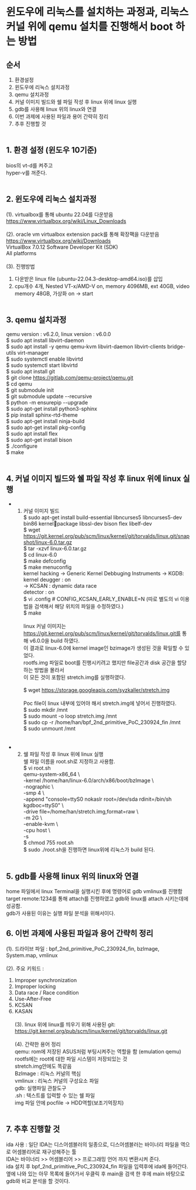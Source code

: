 # 윈도우에 리눅스를 설치하는 과정과, 리눅스 커널 위에 qemu 설치를 진행해서 boot 하는 방법

## 순서
1. 환경설정 <br>
2. 윈도우에 리눅스 설치과정  <br>
3. qemu 설치과정  <br>
4. 커널 이미지 빌드와 쉘 파일 작성 후 linux 위에 linux 실행 <br>
5. gdb를 사용해 linux 위의 linux와 연결 <br>
6. 이번 과제에 사용된 파일과 용어 간략히 정리 <br>
7. 추후 진행할 것 <br> <br>

## 1. 환경 설정 (윈도우 10기준)
bios의 vt-d를 켜주고 <br>
hyper-v를 꺼준다. <br> <br>

## 2. 윈도우에 리눅스 설치과정
(1). virtualbox를 통해 ubuntu 22.04를 다운받음 <br>
https://www.virtualbox.org/wiki/Linux_Downloads <br> <br>
(2). oracle vm virtualbox extension pack를 통해 확장팩을 다운받음 <br>
https://www.virtualbox.org/wiki/Downloads <br>
VirtualBox 7.0.12 Software Developer Kit (SDK) <br>
​All platforms <br> <br>
(3). 진행방법 <br>
1. 다운받은 linux file (ubuntu-22.04.3-desktop-amd64.iso)를 삽입 <br>
2. cpu개수 4개, Nested VT-x/AMD-V on, memory 4096MB, ext 40GB, video memory 48GB, 가상화 on -> start <br> <br>

## 3. qemu 설치과정
qemu version : v6.2.0, linux version : v6.0.0 <br>
$ sudo apt install libvirt-daemon <br>
$ sudo apt install -y qemu qemu-kvm libvirt-daemon libvirt-clients bridge-utils virt-manager <br>
$ sudo systemctl enable libvirtd <br>
$ sudo systemctl start libvirtd <br>
$ sudo apt install git <br>
$ git clone https://gitlab.com/qemu-project/qemu.git <br>
$ cd qemu <br>
$ git submodule init <br>
$ git submodule update --recursive <br>
$ python -m ensurepip --upgrade <br>
$ sudo apt-get install python3-sphinx <br>
$ pip install sphinx-rtd-theme <br>
$ sudo apt-get install ninja-build <br>
$ sudo apt-get install pkg-config <br>
$ sudo apt install flex <br>
$ sudo apt-get install bison <br>
$ ./configure <br>
$ make <br> <br>

## 4. 커널 이미지 빌드와 쉘 파일 작성 후 linux 위에 linux 실행
* 1. 커널 이미지 빌드 <br>
$ sudo apt-get install build-essential libncurses5 libncurses5-dev bin86 kernelpackage libssl-dev bison flex libelf-dev  <br>
$ wget https://git.kernel.org/pub/scm/linux/kernel/git/torvalds/linux.git/snapshot/linux-6.0.tar.gz <br>
$ tar -xzvf linux-6.0.tar.gz <br>
$ cd linux-6.0 <br>
$ make defconfig <br>
$ make menuconfig <br>
kernel hacking -> Generic Kernel Debbuging Instruments -> KGDB: kernel deugger : on <br>
-> KCSAN : dynamic data race <br>
detector : on <br>
$ vi .config # CONFIG_KCSAN_EARLY_ENABLE=N (따로 별도의 vi 이용법을 검색해서 해당 위치의 파일을 수정하였다.)  <br>
$ make <br> <br>
linux 커널 이미지는 https://git.kernel.org/pub/scm/linux/kernel/git/torvalds/linux.git를 통해 v6.0.0을 build 하였다.  <br>
이 결과로 linux-6.0에 kernel image인 bzimage가 생성된 것을 확일할 수 있었다. <br>
rootfs.img 파일로 boot를 진행시키려고 했지만 file공간과 disk 공간을 할당하는 방법을 몰라서 <br>
이 모든 것이 포함된 stretch.img를 실행하였다. <br> <br>
$ wget https://storage.googleapis.com/syzkaller/stretch.img <br> <br>
Poc file이 linux 내부에 있어야 해서 stretch.img에 넣어서 진행하였다. <br>
$ sudo mkdir /mnt <br>
$ sudo mount -o loop stretch.img /mnt <br>
$ sudo cp -r /home/han/bpf_2nd_primitive_PoC_230924_fin /mnt <br>
$ sudo unmount /mnt <br> <br> <br>

* 2. 쉘 파일 작성 후 linux 위에 linux 실행 <br>
쉘 파일 이름을 root.sh로 지정하고 사용함. <br>
$ vi root.sh <br>
qemu-system-x86_64 \ <br>
  -kernel /home/han/linux-6.0/arch/x86/boot/bzImage \ <br>
  -nographic \ <br>
  -smp 4 \ <br>
  -append "console=ttyS0 nokaslr root=/dev/sda rdinit=/bin/sh kgdboc=ttyS0" \ <br>
  -drive file=/home/han/stretch.img,format=raw \ <br>
  -m 2G \ <br>
  -enable-kvm \ <br>
  -cpu host \ <br>
  -s <br>
$ chmod 755 root.sh <br>
$ sudo ./root.sh을 진행하면 linux위에 리눅스가 build 된다. <br> <br>

## 5. gdb를 사용해 linux 위의 linux와 연결 
home 파일에서 linux Terminal을 실행시킨 후에 명령어로 gdb vmlinux를 진행함 <br>
target remote:1234를 통해 attach를 진행하였고 gdb와 linux를 attach 시키는데에 성공함. <br>
gdb가 사용된 이유는 실행 파일 분석을 위해서이다. <br>

## 6. 이번 과제에 사용된 파일과 용어 간략히 정리
(1). 드라이브 파일 : bpf_2nd_primitive_PoC_230924_fin, bzImage, System.map, vmlinux <br> <br>
(2). 주요 키워드 : <br>
1. Improper synchronization <br>
2. Improper locking <br>
3. Data race / Race condition <br>
4. Use-After-Free <br>
5. KCSAN <br>
6. KASAN <br> <br>
(3). linux 위에 linux를 띄우기 위해 사용된 git:  <br>
https://git.kernel.org/pub/scm/linux/kernel/git/torvalds/linux.git <br> <br>
(4). 간략한 용어 정리 <br>
qemu: rom에 저장된 ASUS처럼 부팅시켜주는 역할을 함 (emulation qemu) <br>
rootfs에는 root에 대한 파일 시스템이 저장되있는 것 <br>
stretch.img안에도 똑같음 <br>
BzImage : 리눅스 커널의 핵심 <br>
vmlinux : 리눅스 커널의 구성요소 파일 <br>
gdb:  실행파일 관찰도구 <br>
.sh : 텍스트를 입력할 수 있는 쉘 파일 <br>
img  파일 안에 pocfile → HDD역할(보조기억장치) <br> <br>

## 7. 추후 진행할 것
ida 사용 : 일단 IDA는 디스어셈블러의 일종으로, 디스어셈블러는 바이너리 파일을 역으로 어셈블리어로 재구성해주는 툴  <br>
IDA는 바이너리 >> 어셈블리어 >> 프로그래밍 언어 까지 변환시켜 준다. <br>
ida 설치 후 bpf_2nd_primitive_PoC_230924_fin 파일을 입력후에 ida에 들어간다. <br>
옆에 나와 있는 아무 목록에 들어가서 우클릭 후 main을 검색 한 후에 main 바탕으로 gdb와 비교 분석을 할 것이다. <br>
